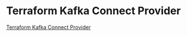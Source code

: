 # Terraform Kafka Connect Provider
[Terraform Kafka Connect Provider](https://github.com/Mongey/terraform-provider-kafka-connect)
